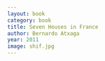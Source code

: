 ```yaml
---
layout: book
category: book
title: Seven Houses in France
author: Bernardo Atxaga
year: 2011
image: shif.jpg
---
```

